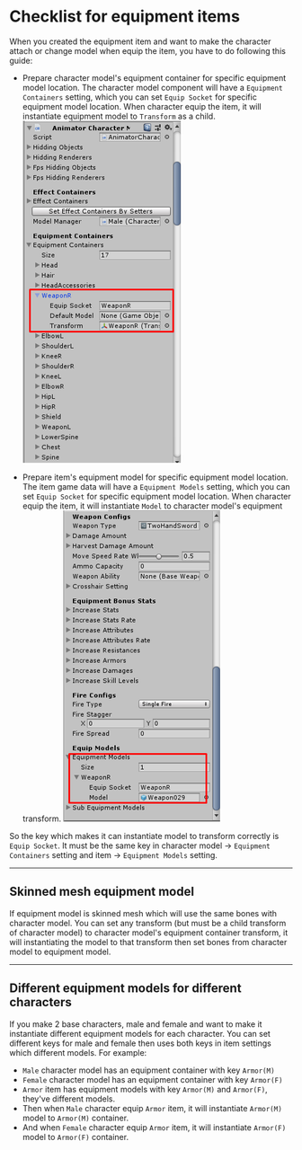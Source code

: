 # Checklist for equipment items

When you created the equipment item and want to make the character attach or change model when equip the item, you have to do following this guide:

- Prepare character model's equipment container for specific equipment model location. The character model component will have a `Equipment Containers` setting, which you can set `Equip Socket` for specific equipment model location. When character equip the item, it will instantiate equipment model to `Transform` as a child.
![](../images/141/1.png)

- Prepare item's equipment model for specific equipment model location. The item game data will have a `Equipment Models` setting, which you can set `Equip Socket` for specific equipment model location. When character equip the item, it will instantiate `Model` to character model's equipment transform.
![](../images/141/2.png)

So the key which makes it can instantiate model to transform correctly is `Equip Socket`. It must be the same key in character model -> `Equipment Containers` setting and item -> `Equipment Models` setting.

* * *

## Skinned mesh equipment model

If equipment model is skinned mesh which will use the same bones with character model. You can set any transform (but must be a child transform of character model) to character model's equipment container transform, it will instantiating the model to that transform then set bones from character model to equipment model.

* * *

## Different equipment models for different characters

If you make 2 base characters, male and female and want to make it instantiate different equipment models for each character. You can set different keys for male and female then uses both keys in item settings which different models. For example:

- `Male` character model has an equipment container with key `Armor(M)`
- `Female` character model has an equipment container with key `Armor(F)`
- `Armor` item has equipment models with key `Armor(M)` and `Armor(F)`, they've different models.
- Then when `Male` character equip `Armor` item, it will instantiate `Armor(M)` model to `Armor(M)` container.
- And when `Female` character equip `Armor` item, it will instantiate `Armor(F)` model to `Armor(F)` container.